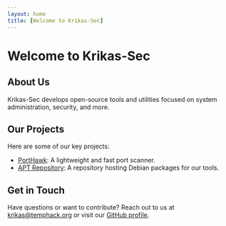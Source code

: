 ```yaml
---
layout: home
title: [Welcome to Krikas-Sec]
---
```


# Welcome to Krikas-Sec

## About Us
Krikas-Sec develops open-source tools and utilities focused on system administration, security, and more.

## Our Projects
Here are some of our key projects:
- [PortHawk](https://github.com/Krikas-Sec/PortHawk): A lightweight and fast port scanner.
- [APT Repository](https://Krikas-Sec.github.io/apt-repo): A repository hosting Debian packages for our tools.

## Get in Touch
Have questions or want to contribute? Reach out to us at [krikas@temphack.org](mailto:krikas@temphack.org) or visit our [GitHub profile](https://github.com/Krikas-Sec).